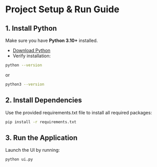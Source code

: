 # Project Setup & Run Guide

## 1. Install Python
Make sure you have **Python 3.10+** installed.  
- [Download Python](https://www.python.org/downloads/)  
- Verify installation:
```bash
python --version
```
or
```bash
python3 --version
```
## 2. Install Dependencies
Use the provided requirements.txt file to install all required packages:
```bash
pip install -r requirements.txt
```

## 3. Run the Application
Launch the UI by running:
```bash
python ui.py
```
